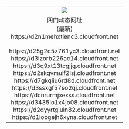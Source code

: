 ﻿<table>
  <tr></tr>
  <tr><td colspan=2 align=center><img src="https://d2n1mehxtienc3.cloudfront.net/Up/oGate.jpg" /></td></tr>
  <tr><td colspan=2 align=center>网门动态网址<br/>(最新)
<br>https://d2n1mehxtienc3.cloudfront.net
<br/>
<br>https://d25g2c5z761yc3.cloudfront.net
<br>https://d3izorb226ac14.cloudfront.net
<br>https://d3q9xt13tcgjjg.cloudfront.net
<br>https://d2skqvmuif2lsj.cloudfront.net
<br>https://d7gkqiiu6rd8d.cloudfront.net
<br>https://d3ssxgf57so2qj.cloudfront.net
<br>https://dcnrurmjxexss.cloudfront.net
<br>https://d3435lo1x4jo08.cloudfront.net
<br>https://d2dyyrtgluln82.cloudfront.net
<br>https://d1locgejh6xyna.cloudfront.net
    </td>
  </tr>
</table>
